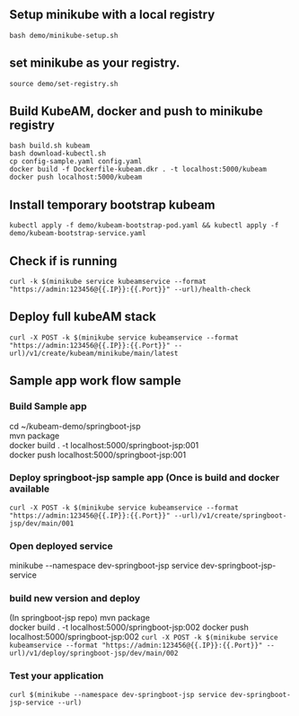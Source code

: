 
## Setup minikube with a local registry
`bash demo/minikube-setup.sh`  

## set minikube as your registry.
`source demo/set-registry.sh`  

## Build KubeAM, docker and push to minikube registry
`bash build.sh kubeam`  
`bash download-kubectl.sh`  
`cp config-sample.yaml config.yaml`  
`docker build -f Dockerfile-kubeam.dkr . -t localhost:5000/kubeam`  
`docker push localhost:5000/kubeam`  

## Install temporary bootstrap kubeam
`kubectl apply -f demo/kubeam-bootstrap-pod.yaml && kubectl apply -f demo/kubeam-bootstrap-service.yaml`

## Check if is running
`curl -k $(minikube service kubeamservice --format "https://admin:123456@{{.IP}}:{{.Port}}" --url)/health-check`

## Deploy full kubeAM stack
`curl -X POST -k $(minikube service kubeamservice --format "https://admin:123456@{{.IP}}:{{.Port}}" --url)/v1/create/kubeam/minikube/main/latest`
## Sample app work flow sample

### Build Sample app
cd ~/kubeam-demo/springboot-jsp  
mvn package  
docker build . -t localhost:5000/springboot-jsp:001  
docker push localhost:5000/springboot-jsp:001  

### Deploy springboot-jsp sample app (Once is build and docker available
`curl -X POST -k $(minikube service kubeamservice --format "https://admin:123456@{{.IP}}:{{.Port}}" --url)/v1/create/springboot-jsp/dev/main/001`  

### Open deployed service
minikube --namespace dev-springboot-jsp service dev-springboot-jsp-service

### build new version and deploy
(In springboot-jsp repo)
mvn package  
docker build . -t localhost:5000/springboot-jsp:002
docker push localhost:5000/springboot-jsp:002
`curl -X POST -k $(minikube service kubeamservice --format "https://admin:123456@{{.IP}}:{{.Port}}" --url)/v1/deploy/springboot-jsp/dev/main/002`  

### Test your application
`curl $(minikube --namespace dev-springboot-jsp service dev-springboot-jsp-service --url)`  



